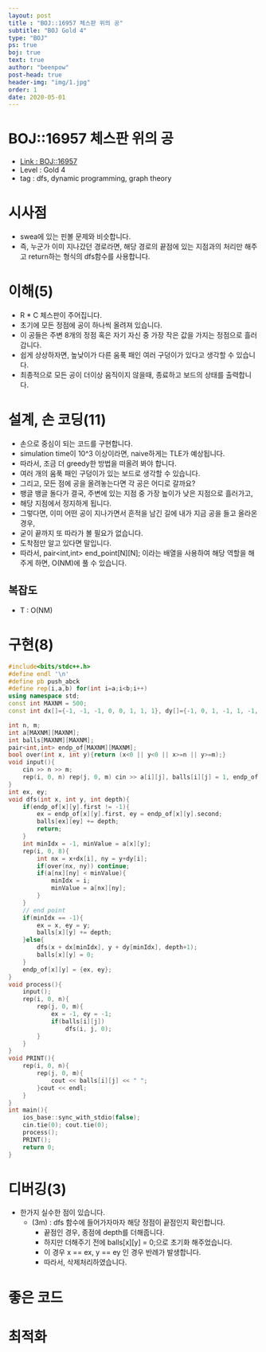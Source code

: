 ```yaml
---
layout: post
title : "BOJ::16957 체스판 위의 공"
subtitle: "BOJ Gold 4"
type: "BOJ"
ps: true
boj: true
text: true
author: "beenpow"
post-head: true
header-img: "img/1.jpg"
order: 1
date: 2020-05-01
---
```

# BOJ::16957 체스판 위의 공
- [Link : BOJ::16957](https://www.acmicpc.net/problem/16957)
- Level : Gold 4
- tag : dfs, dynamic programming, graph theory

# 시사점
- swea에 있는 핀볼 문제와 비슷합니다.
- 즉, 누군가 이미 지나갔던 경로라면, 해당 경로의 끝점에 있는 지점과의 처리만 해주고 return하는 형식의 dfs함수를 사용합니다.

# 이해(5)
- R * C 체스판이 주어집니다.
- 초기에 모든 정점에 공이 하나씩 올려져 있습니다.
- 이 공들은 주변 8개의 정점 혹은 자기 자신 중 가장 작은 값을 가지는 정점으로 흘러갑니다.
- 쉽게 상상하자면, 높낮이가 다른 움푹 패인 여러 구덩이가 있다고 생각할 수 있습니다.
- 최종적으로 모든 공이 더이상 움직이지 않을때, 종료하고 보드의 상태를 출력합니다.

# 설계, 손 코딩(11)
- 손으로 중심이 되는 코드를 구현합니다.
- simulation time이 10^3 이상이라면, naive하게는 TLE가 예상됩니다.
- 따라서, 조금 더 greedy한 방법을 떠올려 봐야 합니다.
- 여러 개의 움푹 패인 구덩이가 있는 보드로 생각할 수 있습니다.
- 그리고, 모든 점에 공을 올려놓는다면 각 공은 어디로 갈까요?
- 뱅글 뱅글 돌다가 결국, 주변에 있는 지점 중 가장 높이가 낮은 지점으로 흘러가고,
- 해당 지점에서 정지하게 됩니다.
- 그렇다면, 이미 어떤 공이 지나가면서 흔적을 남긴 길에 내가 지금 공을 들고 올라온 경우,
- 굳이 끝까지 또 따라가 볼 필요가 없습니다.
- 도착점만 알고 있다면 말입니다.
- 따라서, pair<int,int> end_point[N][N]; 이라는 배열을 사용하여 해당 역할을 해주게 하면, O(NM)에 풀 수 있습니다.

## 복잡도
- T : O(NM)

# 구현(8)

```cpp
#include<bits/stdc++.h>
#define endl '\n'
#define pb push_abck
#define rep(i,a,b) for(int i=a;i<b;i++)
using namespace std;
const int MAXNM = 500;
const int dx[]={-1, -1, -1, 0, 0, 1, 1, 1}, dy[]={-1, 0, 1, -1, 1, -1, 0, 1};

int n, m;
int a[MAXNM][MAXNM];
int balls[MAXNM][MAXNM];
pair<int,int> endp_of[MAXNM][MAXNM];
bool over(int x, int y){return (x<0 || y<0 || x>=n || y>=m);}
void input(){
    cin >> n >> m;
    rep(i, 0, n) rep(j, 0, m) cin >> a[i][j], balls[i][j] = 1, endp_of[i][j] = {-1, -1};
}
int ex, ey;
void dfs(int x, int y, int depth){
    if(endp_of[x][y].first != -1){
        ex = endp_of[x][y].first, ey = endp_of[x][y].second;
        balls[ex][ey] += depth;
        return;
    }
    int minIdx = -1, minValue = a[x][y];
    rep(i, 0, 8){
        int nx = x+dx[i], ny = y+dy[i];
        if(over(nx, ny)) continue;
        if(a[nx][ny] < minValue){
            minIdx = i;
            minValue = a[nx][ny];
        }
    }
    // end point
    if(minIdx == -1){
        ex = x, ey = y;
        balls[x][y] += depth;
    }else{
        dfs(x + dx[minIdx], y + dy[minIdx], depth+1);
        balls[x][y] = 0;
    }
    endp_of[x][y] = {ex, ey};
}
void process(){
    input();
    rep(i, 0, n){
        rep(j, 0, m){
            ex = -1, ey = -1;
            if(balls[i][j])
                dfs(i, j, 0);
        }
    }
}
void PRINT(){
    rep(i, 0, n){
        rep(j, 0, m){
            cout << balls[i][j] << " ";
        }cout << endl;
    }
}
int main(){
    ios_base::sync_with_stdio(false);
    cin.tie(0); cout.tie(0);
    process();
    PRINT();
    return 0;
}
```

# 디버깅(3)
- 한가지 실수한 점이 있습니다.
  - (3m) : dfs 함수에 들어가자마자 해당 정점이 끝점인지 확인합니다.
    - 끝점인 경우, 종점에 depth를 더해줍니다.
    - 하지만 더해주기 전에 balls[x][y] = 0;으로 초기화 해주었습니다.
    - 이 경우 x == ex, y == ey 인 경우 반례가 발생합니다.
    - 따라서, 삭제처리하였습니다.

# 좋은 코드

# 최적화
